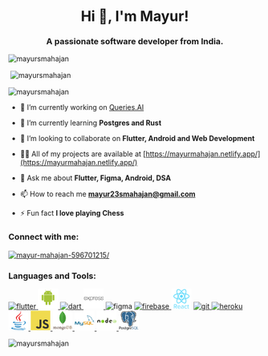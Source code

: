 <h1 align="center">Hi 👋, I'm Mayur!</h1>
<h3 align="center">A passionate software developer from India.</h3>

<p align="left"> <img src="https://komarev.com/ghpvc/?username=mayursmahajan&label=Profile%20views&color=0e75b6&style=flat" alt="mayursmahajan" /> </p>

<p>&nbsp;<img align="center" src="https://github-readme-stats.vercel.app/api?username=mayursmahajan&show_icons=true&locale=en" alt="mayursmahajan" /></p>

<p><img align="center" src="https://github-readme-streak-stats.herokuapp.com/?user=mayursmahajan&" alt="mayursmahajan" /></p>


- 🔭 I’m currently working on [Queries.AI](https://github.com/MayurSMahajan/Queries.AI)

- 🌱 I’m currently learning **Postgres and Rust**

- 👯 I’m looking to collaborate on **Flutter, Android and Web Development**

- 👨‍💻 All of my projects are available at [https://mayurmahajan.netlify.app/](https://mayurmahajan.netlify.app/)

- 💬 Ask me about **Flutter, Figma, Android, DSA**

- 📫 How to reach me **mayur23smahajan@gmail.com**

- ⚡ Fun fact **I love playing Chess**

<h3 align="left">Connect with me:</h3>

<a href="https://www.linkedin.com/in/mayur-mahajan-596701215/" target="blank"><img align="center" src="https://content.linkedin.com/content/dam/me/business/en-us/amp/brand-site/v2/bg/LI-Bug.svg.original.svg" alt="mayur-mahajan-596701215/" height="30" width="40" /></a>


<h3 align="left">Languages and Tools:</h3>
<p align="left"><a href="https://flutter.dev" target="_blank" rel="noreferrer"> <img src="https://www.vectorlogo.zone/logos/flutterio/flutterio-icon.svg" alt="flutter" width="40" height="40"/> <a href="https://developer.android.com" target="_blank" rel="noreferrer"> <img src="https://raw.githubusercontent.com/devicons/devicon/master/icons/android/android-original-wordmark.svg" alt="android" width="40" height="40"/> </a> <a href="https://dart.dev" target="_blank" rel="noreferrer"> <img src="https://www.vectorlogo.zone/logos/dartlang/dartlang-icon.svg" alt="dart" width="40" height="40"/> </a> <a href="https://expressjs.com" target="_blank" rel="noreferrer"> <img src="https://raw.githubusercontent.com/devicons/devicon/master/icons/express/express-original-wordmark.svg" alt="express" width="40" height="40"/>  <a href="https://www.figma.com/" target="_blank" rel="noreferrer"> </a> <a> <img src="https://www.vectorlogo.zone/logos/figma/figma-icon.svg" alt="figma" width="40" height="40"/> </a> <a href="https://firebase.google.com/" target="_blank" rel="noreferrer"> <img src="https://www.vectorlogo.zone/logos/firebase/firebase-icon.svg" alt="firebase" width="40" height="40"/> </a>  </a>  <img src="https://raw.githubusercontent.com/devicons/devicon/master/icons/react/react-original-wordmark.svg" alt="react" width="40" height="40"/> </a><a href="https://git-scm.com/" target="_blank" rel="noreferrer"> <img src="https://www.vectorlogo.zone/logos/git-scm/git-scm-icon.svg" alt="git" width="40" height="40"/> </a> <a href="https://heroku.com" target="_blank" rel="noreferrer"> <img src="https://www.vectorlogo.zone/logos/heroku/heroku-icon.svg" alt="heroku" width="40" height="40"/> </a> <a href="https://www.w3.org/html/" target="_blank" rel="noreferrer"><a href="https://www.java.com" target="_blank" rel="noreferrer"> <img src="https://raw.githubusercontent.com/devicons/devicon/master/icons/java/java-original.svg" alt="java" width="40" height="40"/> </a> <a href="https://developer.mozilla.org/en-US/docs/Web/JavaScript" target="_blank" rel="noreferrer"> <img src="https://raw.githubusercontent.com/devicons/devicon/master/icons/javascript/javascript-original.svg" alt="javascript" width="40" height="40"/> </a> <a href="https://www.mongodb.com/" target="_blank" rel="noreferrer"> <img src="https://raw.githubusercontent.com/devicons/devicon/master/icons/mongodb/mongodb-original-wordmark.svg" alt="mongodb" width="40" height="40"/> </a> <a href="https://www.mysql.com/" target="_blank" rel="noreferrer"> <img src="https://raw.githubusercontent.com/devicons/devicon/master/icons/mysql/mysql-original-wordmark.svg" alt="mysql" width="40" height="40"/> </a> <a href="https://nodejs.org" target="_blank" rel="noreferrer"> <img src="https://raw.githubusercontent.com/devicons/devicon/master/icons/nodejs/nodejs-original-wordmark.svg" alt="nodejs" width="40" height="40"/> </a> <a href="https://www.postgresql.org" target="_blank" rel="noreferrer"> <img src="https://raw.githubusercontent.com/devicons/devicon/master/icons/postgresql/postgresql-original-wordmark.svg" alt="postgresql" width="40" height="40"/> </a> <a href="https://reactjs.org/" target="_blank" rel="noreferrer">  </p>

<p><img align="left" src="https://github-readme-stats.vercel.app/api/top-langs?username=mayursmahajan&show_icons=true&locale=en&layout=compact" alt="mayursmahajan" /></p>




